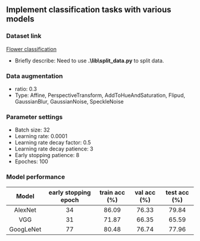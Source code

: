 ## Implement classification tasks with various models

### Dataset link
[Flower classification](https://storage.googleapis.com/download.tensorflow.org/example_images/flower_photos.tgz)

- Briefly describe: Need to use **.\lib\split_data.py** to split data.

### Data augmentation
- ratio: 0.3
- Type: Affine, PerspectiveTransform, AddToHueAndSaturation, Flipud, GaussianBlur, GaussianNoise, SpeckleNoise

### Parameter settings
- Batch size: 32
- Learning rate: 0.0001
- Learning rate decay factor: 0.5
- Learning rate decay patience: 3
- Early stopping patience: 8
- Epoches: 100

### Model performance
|    Model   | early stopping  epoch |   train acc (%)   |   val acc (%)   |   test acc (%)   |
|   :----:   |       :----:          |      :----:       |     :----:      |      :----:      |
|   AlexNet  |         34            |       86.09       |     76.33       |      79.84       |  
|     VGG    |         31            |       71.87       |     66.35       |      65.59       |  
|  GoogLeNet |         77            |       80.48       |     76.74       |      77.96       |  
 






